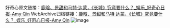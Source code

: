 好奇心原文链接：[鹿晗、景甜和马特·达蒙，《长城》究竟要什么？_娱乐_好奇心日报-Amy Qin](https://www.qdaily.com/articles/11798.html)
WebArchive归档链接：[鹿晗、景甜和马特·达蒙，《长城》究竟要什么？_娱乐_好奇心日报-Amy Qin](http://web.archive.org/web/20190623171104/https://www.qdaily.com/articles/11798.html)
![image](http://ww3.sinaimg.cn/large/007d5XDply1g3whqlylf4j30u03s7e81)
